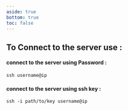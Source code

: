 ```yaml
---
aside: true
bottom: true
toc: false
---
```



## To Connect to the server use :

#### connect to the server using Password : 
```shell
ssh username@ip
```

#### connect to the server using ssh key :
```shell
ssh -i path/to/key username@ip
```
